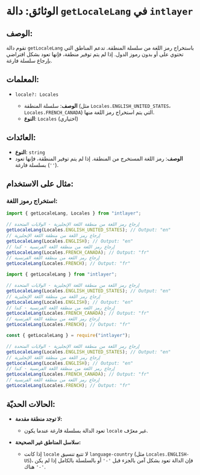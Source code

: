 # الوثائق: دالة `getLocaleLang` في `intlayer`

## الوصف:

تقوم دالة `getLocaleLang` باستخراج رمز اللغة من سلسلة المنطقة. تدعم المناطق التي تحتوي على أو بدون رموز الدول. إذا لم يتم توفير منطقة، فإنها تعود بشكل افتراضي بإرجاع سلسلة فارغة.

## المعلمات:

- `locale?: Locales`

  - **الوصف**: سلسلة المنطقة (مثل `Locales.ENGLISH_UNITED_STATES`، `Locales.FRENCH_CANADA`) التي يتم استخراج رمز اللغة منها.
  - **النوع**: `Locales` (اختياري)

## العائدات:

- **النوع**: `string`
- **الوصف**: رمز اللغة المستخرج من المنطقة. إذا لم يتم توفير المنطقة، فإنها تعود بسلسلة فارغة (`''`).

## مثال على الاستخدام:

### استخراج رموز اللغة:

```typescript codeFormat="typescript"
import { getLocaleLang, Locales } from "intlayer";

// إرجاع رمز اللغة من منطقة اللغة الإنجليزية - الولايات المتحدة
getLocaleLang(Locales.ENGLISH_UNITED_STATES); // Output: "en"
// إرجاع رمز اللغة من منطقة اللغة الإنجليزية
getLocaleLang(Locales.ENGLISH); // Output: "en"
// إرجاع رمز اللغة من منطقة اللغة الفرنسية - كندا
getLocaleLang(Locales.FRENCH_CANADA); // Output: "fr"
// إرجاع رمز اللغة من منطقة اللغة الفرنسية
getLocaleLang(Locales.FRENCH); // Output: "fr"
```

```javascript codeFormat="esm"
import { getLocaleLang } from "intlayer";

// إرجاع رمز اللغة من منطقة اللغة الإنجليزية - الولايات المتحدة
getLocaleLang(Locales.ENGLISH_UNITED_STATES); // Output: "en"
// إرجاع رمز اللغة من منطقة اللغة الإنجليزية
getLocaleLang(Locales.ENGLISH); // Output: "en"
// إرجاع رمز اللغة من منطقة اللغة الفرنسية - كندا
getLocaleLang(Locales.FRENCH_CANADA); // Output: "fr"
// إرجاع رمز اللغة من منطقة اللغة الفرنسية
getLocaleLang(Locales.FRENCH); // Output: "fr"
```

```javascript codeFormat="commonjs"
const { getLocaleLang } = require("intlayer");

// إرجاع رمز اللغة من منطقة اللغة الإنجليزية - الولايات المتحدة
getLocaleLang(Locales.ENGLISH_UNITED_STATES); // Output: "en"
// إرجاع رمز اللغة من منطقة اللغة الإنجليزية
getLocaleLang(Locales.ENGLISH); // Output: "en"
// إرجاع رمز اللغة من منطقة اللغة الفرنسية - كندا
getLocaleLang(Locales.FRENCH_CANADA); // Output: "fr"
// إرجاع رمز اللغة من منطقة اللغة الفرنسية
getLocaleLang(Locales.FRENCH); // Output: "fr"
```

## الحالات الحديّة:

- **لا توجد منطقة مقدمة:**

  - تعود الدالة بسلسلة فارغة عندما يكون `locale` غير معرّف.

- **سلاسل المناطق غير الصحيحة:**
  - إذا كانت `locale` لا تتبع تنسيق `language-country` (مثل `Locales.ENGLISH-US`)، فإن الدالة تعود بشكل آمن بالجزء قبل `'-'` أو بالسلسلة بالكامل إذا لم يكن هناك `'-'`.
